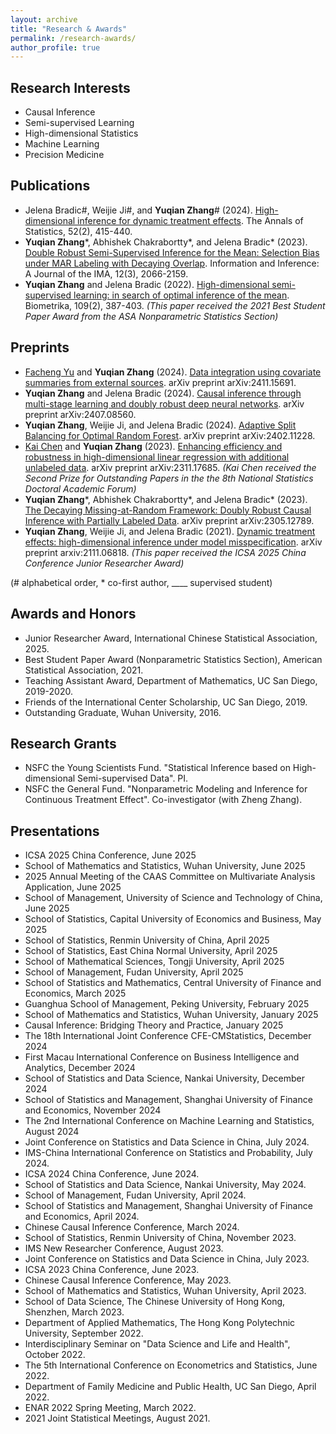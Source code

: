 ```yaml
---
layout: archive
title: "Research & Awards"
permalink: /research-awards/
author_profile: true
---
```


Research Interests
------
<ul>
    <li>Causal Inference</li>
    <li>Semi-supervised Learning</li>
    <li>High-dimensional Statistics</li>
    <li>Machine Learning</li>
    <li>Precision Medicine</li>
</ul>

Publications
------
<ul>
    <li>Jelena Bradic#, Weijie Ji#, and <b>Yuqian Zhang</b># (2024). <a href="https://projecteuclid.org/journals/annals-of-statistics/volume-52/issue-2/High-dimensional-inference-for-dynamic-treatment-effects/10.1214/24-AOS2352.short">High-dimensional inference for dynamic treatment effects</a>. The Annals of Statistics, 52(2), 415-440.</li>
    <li><b>Yuqian Zhang</b>*, Abhishek Chakrabortty*, and Jelena Bradic* (2023). <a href="https://doi.org/10.1093/imaiai/iaad021">Double Robust Semi-Supervised Inference for the Mean: Selection Bias under MAR Labeling with Decaying Overlap</a>. Information and Inference: A Journal of the IMA, 12(3), 2066-2159.</li>
    <li><b>Yuqian Zhang</b> and Jelena Bradic (2022). <a href="https://academic.oup.com/biomet/article/109/2/387/6370142">High-dimensional semi-supervised learning: in search of optimal inference of the mean</a>. Biometrika, 109(2), 387-403. <i>(This paper received the 2021 Best Student Paper Award from the ASA Nonparametric Statistics Section)</i></li>
</ul>

Preprints
------
<ul>
    <li><ins>Facheng Yu</ins> and <b>Yuqian Zhang</b> (2024). <a href="https://arxiv.org/abs/2411.15691">Data integration using covariate summaries from external sources</a>. arXiv preprint arXiv:2411.15691.</li>
    <li><b>Yuqian Zhang</b> and Jelena Bradic (2024). <a href="https://arxiv.org/abs/2407.08560">Causal inference through multi-stage learning and doubly robust deep neural networks</a>. arXiv preprint arXiv:2407.08560.</li>
    <li><b>Yuqian Zhang</b>, Weijie Ji, and Jelena Bradic (2024). <a href="https://arxiv.org/abs/2402.11228">Adaptive Split Balancing for Optimal Random Forest</a>. arXiv preprint arXiv:2402.11228.</li>
    <li><ins>Kai Chen</ins> and <b>Yuqian Zhang</b> (2023). <a href="https://arxiv.org/abs/2311.17685">Enhancing efficiency and robustness in high-dimensional linear regression with additional unlabeled data</a>. arXiv preprint arXiv:2311.17685. <i>(Kai Chen received the Second Prize for Outstanding Papers in the the 8th National Statistics Doctoral Academic Forum)</i></li>
    <li><b>Yuqian Zhang</b>*, Abhishek Chakrabortty*, and Jelena Bradic* (2023). <a href="https://arxiv.org/abs/2305.12789">The Decaying Missing-at-Random Framework: Doubly Robust Causal Inference with Partially Labeled Data</a>. arXiv preprint arXiv:2305.12789.</li>
    <li><b>Yuqian Zhang</b>, Weijie Ji, and Jelena Bradic (2021). <a href="https://arxiv.org/abs/2111.06818">Dynamic treatment effects: high-dimensional inference under model misspecification</a>. arXiv preprint arxiv:2111.06818. <i>(This paper received the ICSA 2025 China Conference Junior Researcher Award)</i></li>
</ul>
(# alphabetical order, * co-first author, ____ supervised student)

Awards and Honors
------
<ul>
    <li>Junior Researcher Award, International Chinese Statistical Association, 2025.</li>
    <li>Best Student Paper Award (Nonparametric Statistics Section), American Statistical Association, 2021.</li>
    <li>Teaching Assistant Award, Department of Mathematics, UC San Diego, 2019-2020.</li>
    <li>Friends of the International Center Scholarship, UC San Diego, 2019.</li>
    <li>Outstanding Graduate, Wuhan University, 2016.</li>
</ul>

Research Grants
------
<ul>
    <li>NSFC the Young Scientists Fund. "Statistical Inference based on High-dimensional Semi-supervised Data". PI.</li>
    <li>NSFC the General Fund. "Nonparametric Modeling and Inference for Continuous Treatment Effect". Co-investigator (with Zheng Zhang).</li>
</ul>

Presentations
------
<ul>
    <li>ICSA 2025 China Conference, June 2025</li>
    <li>School of Mathematics and Statistics, Wuhan University, June 2025</li>
    <li>2025 Annual Meeting of the CAAS Committee on Multivariate Analysis Application, June 2025</li>
    <li>School of Management, University of Science and Technology of China, June 2025</li>
    <li>School of Statistics, Capital University of Economics and Business, May 2025</li>
    <li>School of Statistics, Renmin University of China, April 2025</li>
    <li>School of Statistics, East China Normal University, April 2025</li>
    <li>School of Mathematical Sciences, Tongji University, April 2025</li>
    <li>School of Management, Fudan University, April 2025</li>
    <li>School of Statistics and Mathematics, Central University of Finance and Economics, March 2025</li>
    <li>Guanghua School of Management, Peking University, February 2025</li>
    <li>School of Mathematics and Statistics, Wuhan University, January 2025</li>
    <li>Causal Inference: Bridging Theory and Practice, January 2025</li>
    <li>The 18th International Joint Conference CFE-CMStatistics, December 2024</li>
    <li>First Macau International Conference on Business Intelligence and Analytics, December 2024</li>
    <li>School of Statistics and Data Science, Nankai University, December 2024</li>
    <li>School of Statistics and Management, Shanghai University of Finance and Economics, November 2024</li>
    <li>The 2nd International Conference on Machine Learning and Statistics, August 2024</li>
    <li>Joint Conference on Statistics and Data Science in China, July 2024.</li>
    <li>IMS-China International Conference on Statistics and Probability, July 2024.</li>
    <li>ICSA 2024 China Conference, June 2024.</li>
    <li>School of Statistics and Data Science, Nankai University, May 2024.</li>
    <li>School of Management, Fudan University, April 2024.</li>
    <li>School of Statistics and Management, Shanghai University of Finance and Economics, April 2024.</li>
    <li>Chinese Causal Inference Conference, March 2024.</li>
    <li>School of Statistics, Renmin University of China, November 2023.</li>
    <li>IMS New Researcher Conference, August 2023.</li>
    <li>Joint Conference on Statistics and Data Science in China, July 2023.</li>
    <li>ICSA 2023 China Conference, June 2023.</li>
    <li>Chinese Causal Inference Conference, May 2023.</li>
    <li>School of Mathematics and Statistics, Wuhan University, April 2023.</li>
    <li>School of Data Science, The Chinese University of Hong Kong, Shenzhen, March 2023.</li>
    <li>Department of Applied Mathematics, The Hong Kong Polytechnic University, September 2022.</li>
    <li>Interdisciplinary Seminar on "Data Science and Life and Health", October 2022.</li>
    <li>The 5th International Conference on Econometrics and Statistics, June 2022.</li>
    <li>Department of Family Medicine and Public Health, UC San Diego, April 2022.</li>
    <li>ENAR 2022 Spring Meeting, March 2022.</li>
    <li>2021 Joint Statistical Meetings, August 2021.</li>
</ul>
